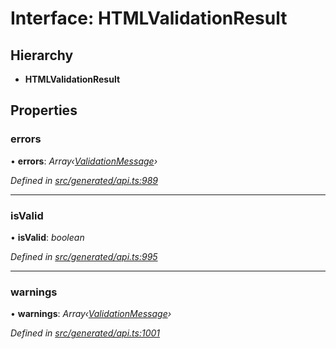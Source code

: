 # Interface: HTMLValidationResult

## Hierarchy

* **HTMLValidationResult**

## Properties

###  errors

• **errors**: *Array‹[ValidationMessage](_generated_api_.validationmessage.md)›*

*Defined in [src/generated/api.ts:989](https://github.com/mailslurp/mailslurp-client/blob/a26884c/src/generated/api.ts#L989)*

___

###  isValid

• **isValid**: *boolean*

*Defined in [src/generated/api.ts:995](https://github.com/mailslurp/mailslurp-client/blob/a26884c/src/generated/api.ts#L995)*

___

###  warnings

• **warnings**: *Array‹[ValidationMessage](_generated_api_.validationmessage.md)›*

*Defined in [src/generated/api.ts:1001](https://github.com/mailslurp/mailslurp-client/blob/a26884c/src/generated/api.ts#L1001)*
